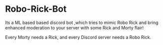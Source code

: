 # Robo-Rick-Bot

Its a ML based based discord bot ,which tries to mimic Robo Rick and bring enhanced moderation to your server with some Rick and Morty flair! 




Every Morty needs a Rick, and every Discord server needs a Robo Rick.
